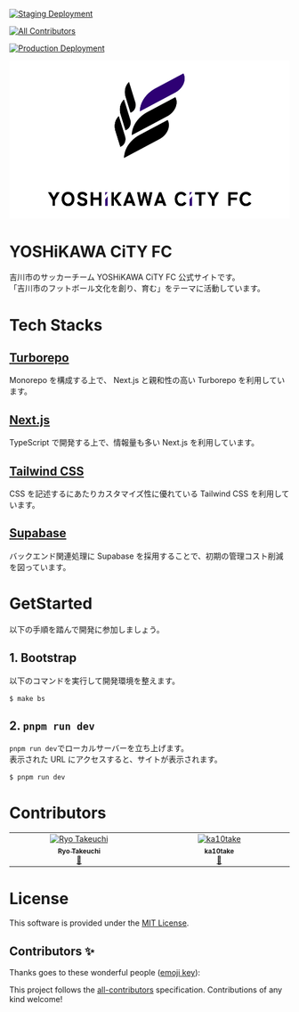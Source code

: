 [![Staging Deployment](https://github.com/yoshikawacityfc/yoshikawacityfc/actions/workflows/staging.yml/badge.svg)](https://github.com/yoshikawacityfc/yoshikawacityfc/actions/workflows/staging.yml)
<!-- ALL-CONTRIBUTORS-BADGE:START - Do not remove or modify this section -->
[![All Contributors](https://img.shields.io/badge/all_contributors-2-orange.svg?style=flat-square)](#contributors-)
<!-- ALL-CONTRIBUTORS-BADGE:END -->
[![Production Deployment](https://github.com/yoshikawacityfc/yoshikawacityfc/actions/workflows/production.yml/badge.svg)](https://github.com/yoshikawacityfc/yoshikawacityfc/actions/workflows/production.yml)

![YOSHiKAWA CiTY FC](docs/images/splash.png "YOSHiKAWA CiTY FC")

YOSHiKAWA CiTY FC
=================

吉川市のサッカーチーム YOSHiKAWA CiTY FC 公式サイトです。  
「吉川市のフットボール文化を創り、育む」をテーマに活動しています。

# Tech Stacks

## [Turborepo](https://turbo.build/repo)

Monorepo を構成する上で、 Next.js と親和性の高い Turborepo を利用しています。

## [Next.js](https://nextjs.org/)

TypeScript で開発する上で、情報量も多い Next.js を利用しています。

## [Tailwind CSS](https://tailwindcss.com/)

CSS を記述するにあたりカスタマイズ性に優れている Tailwind CSS を利用しています。

## [Supabase](https://supabase.com/)

バックエンド関連処理に Supabase を採用することで、初期の管理コスト削減を図っています。

# GetStarted

以下の手順を踏んで開発に参加しましょう。

## 1. Bootstrap

以下のコマンドを実行して開発環境を整えます。

```shell
$ make bs
```

## 2. `pnpm run dev`

`pnpm run dev`でローカルサーバーを立ち上げます。  
表示された URL にアクセスすると、サイトが表示されます。

```shell
$ pnpm run dev
```

# Contributors

<!-- ALL-CONTRIBUTORS-LIST:START - Do not remove or modify this section -->
<!-- prettier-ignore-start -->
<!-- markdownlint-disable -->
<table>
  <tbody>
    <tr>
      <td align="center" valign="top" width="14.28%"><a href="https://ripomoea.com/"><img src="https://avatars.githubusercontent.com/u/19267812?v=4?s=100" width="100px;" alt="Ryo Takeuchi"/><br /><sub><b>Ryo Takeuchi</b></sub></a><br /><a href="#maintenance-tatsutakein" title="Maintenance">🚧</a></td>
      <td align="center" valign="top" width="14.28%"><a href="https://github.com/ka10take"><img src="https://avatars.githubusercontent.com/u/70331644?v=4?s=100" width="100px;" alt="ka10take"/><br /><sub><b>ka10take</b></sub></a><br /><a href="#maintenance-ka10take" title="Maintenance">🚧</a></td>
    </tr>
  </tbody>
</table>

<!-- markdownlint-restore -->
<!-- prettier-ignore-end -->

<!-- ALL-CONTRIBUTORS-LIST:END -->

# License

This software is provided under the [MIT License](LICENSE).

## Contributors ✨

Thanks goes to these wonderful people ([emoji key](https://allcontributors.org/docs/en/emoji-key)):

<!-- ALL-CONTRIBUTORS-LIST:START - Do not remove or modify this section -->
<!-- prettier-ignore-start -->
<!-- markdownlint-disable -->
<!-- markdownlint-restore -->
<!-- prettier-ignore-end -->
<!-- ALL-CONTRIBUTORS-LIST:END -->

This project follows the [all-contributors](https://github.com/all-contributors/all-contributors) specification. Contributions of any kind welcome!